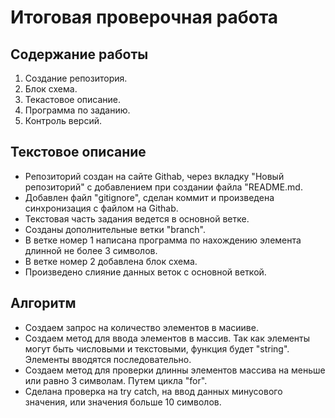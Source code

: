 # Итоговая проверочная работа

## Содержание работы

1. Создание репозитория.
2. Блок схема.
3. Текастовое описание.
4. Программа по заданию.
5. Контроль версий.

## Текстовое описание

+ Репозиторий создан на сайте Githab, через вкладку "Новый репозиторий" с добавлением при создании файла "README.md.
+ Добавлен файл "gitignore", сделан коммит и произведена синхронизация с файлом на Githab.
+ Текстовая часть задания ведется в основной ветке.
+ Созданы дополнительные ветки "branch".
+ В ветке номер 1 написана программа по нахождению элемента длинной не более 3 символов.
+ В ветке номер 2 добавлена блок схема.
+ Произведено слияние данных веток с основной веткой.

## Алгоритм

+ Создаем запрос на количество элементов в масииве.
+ Создаем метод для ввода элементов в массив. Так как элементы могут быть числовыми и текстовыми, функция будет "string". Элементы вводятся последовательно.
+ Создаем метод для проверки длинны элементов массива на меньше или равно 3 символам. Путем цикла "for".
+ Сделана проверка на try catch, на ввод данных минусового значения, или значения больше 10 символов.
